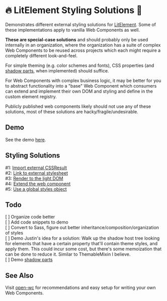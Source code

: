 # 🔥 LitElement Styling Solutions 💄

Demonstrates different external styling solutions for [LitElement](https://lit-element.polymer-project.org/). Some of these implementations apply to vanilla Web Components as well.

**These are special-case solutions** and should probably only be used internally in an organization, where the organization has a suite of complex Web Components to be reused across projects which each might require a completely different look-and-feel.

For simple theming (e.g. color schemes and fonts), CSS properties (and [shadow parts](https://www.w3.org/TR/css-shadow-parts-1/), when implemented) should suffice.

For Web Components with complex business logic, it may be better for you to abstract functionality into a "base" Web Component which consumers can extend and implement their own DOM and styling and define in the custom element registry.

Publicly published web components likely should not use any of these solutions, most of these solutions are hacky/fragile/undesirable.

## Demo

See the demo [here](https://arikimolloy.github.io/lit-element-styling-solutions/).

## Styling Solutions

\#1: [Import external CSSResult](./docs/import-external-cssresult/README.md)  
\#2: [Link to external stylesheet](./docs/link-to-external-stylesheet/README.md)  
\#3: [Render to the light DOM](./docs/render-to-light-dom/README.md)  
\#4: [Extend the web component](./docs/extend-web-component/README.md)  
\#5: [Use a global styles object](./docs/global-styles-object/README.md)

## Todo

[ ] Organize code better  
[ ] Add code snippets to demo  
[ ] Convert to Sass, figure out better inheritance/composition/organization of styles  
[ ] Demo Justin's idea for a solution: Walk up the shadow host tree looking for elements that have a certain property that'll contain theme styles, and apply them. This could incur some cost, but there's some memoization that can be done to reduce it. Similar to ThemableMixin I believe.  
[ ] Demo [shadow parts](https://www.w3.org/TR/css-shadow-parts-1/)

## See Also

Visit [open-wc](https://open-wc.org/) for recommendations and easy setup for writing your own Web Components.
